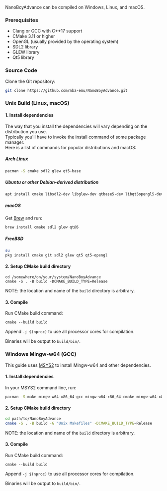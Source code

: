 NanoBoyAdvance can be compiled on Windows, Linux, and macOS.

### Prerequisites

- Clang or GCC with C++17 support
- CMake 3.11 or higher
- OpenGL (usually provided by the operating system)
- SDL2 library
- GLEW library
- Qt5 library

### Source Code

Clone the Git repository:

```bash
git clone https://github.com/nba-emu/NanoBoyAdvance.git
```

### Unix Build (Linux, macOS)

#### 1. Install dependencies

The way that you install the dependencies will vary depending on the distribution you use.  
Typically you'll have to invoke the install command of some package manager.  
Here is a list of commands for popular distributions and macOS:

##### Arch Linux

```bash
pacman -S cmake sdl2 glew qt5-base
```

##### Ubuntu or other Debian-derived distribution

```bash
apt install cmake libsdl2-dev libglew-dev qtbase5-dev libqt5opengl5-dev
```

##### macOS

Get [Brew](https://brew.sh/) and run:

``` bash
brew install cmake sdl2 glew qt@5
```

##### FreeBSD

```bash
su
pkg install cmake git sdl2 glew qt5 qt5-opengl
```

#### 2. Setup CMake build directory

```
cd /somewhere/on/your/system/NanoBoyAdvance
cmake -S . -B build -DCMAKE_BUILD_TYPE=Release
```

NOTE: the location and name of the `build` directory is arbitrary.

#### 3. Compile

Run CMake build command:

```
cmake --build build
```

Append `-j $(nproc)` to use all processor cores for compilation.

Binaries will be output to `build/bin/`.

### Windows Mingw-w64 (GCC)

This guide uses [MSYS2](https://www.msys2.org/) to install Mingw-w64 and other dependencies.

#### 1. Install dependencies

In your MSYS2 command line, run:

```bash
pacman -S make mingw-w64-x86_64-gcc mingw-w64-x86_64-cmake mingw-w64-x86_64-SDL2 mingw-w64-x86_64-glew mingw-w64-x86_64-qt5-static
```

#### 2. Setup CMake build directory

```bash
cd path/to/NanoBoyAdvance
cmake -S . -B build -G "Unix Makefiles" -DCMAKE_BUILD_TYPE=Release
```

NOTE: the location and name of the `build` directory is arbitrary.

#### 3. Compile

Run CMake build command:

```
cmake --build build
```

Append `-j $(nproc)` to use all processor cores for compilation.

Binaries will be output to `build/bin/`.
